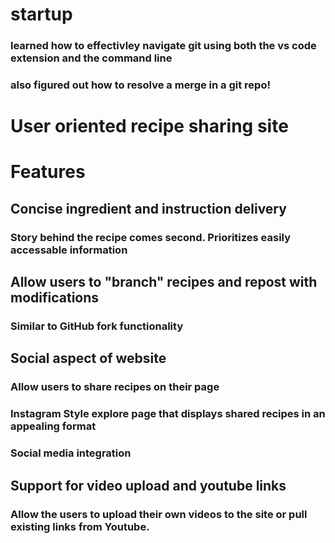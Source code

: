 # startup

### learned how to effectivley navigate git using both the vs code extension and the command line
### also figured out how to resolve a merge in a git repo!



# User oriented recipe sharing site
# Features
## Concise ingredient and instruction delivery
### Story behind the recipe comes second. Prioritizes easily accessable information
## Allow users to "branch" recipes and repost with modifications
### Similar to GitHub fork functionality
## Social aspect of website
### Allow users to share recipes on their page
### Instagram Style explore page that displays shared recipes in an appealing format
### Social media integration
## Support for video upload and youtube links
### Allow the users to upload their own videos to the site or pull existing links from Youtube.
